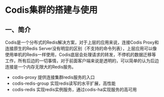 # Codis集群的搭建与使用
## 一、简介  

Codis是一个分布式的Redis解决方案，对于上层的应用来说，连接Codis Proxy和连接原生的Redis Server没有明显的区别（不支持的命令列表），上层应用可以像使用单机的Redis一样使用，Codis底层会处理请求的转发，不停机的数据迁移等工作，所有后边的一切事情，对于前面客户端来说是透明的，可以简单的认为后边连接是一个内存无限大的Redis服务。



* codis-proxy 提供连接集群redis服务的入口
* codis-redis-group 实现redis读写的水平扩展，高性能
* codis-redis 实现redis实例服务，通过codis-ha实现服务的高可用